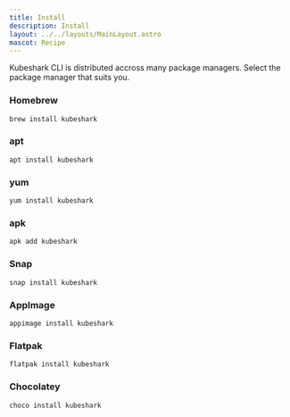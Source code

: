 ```yaml
---
title: Install
description: Install
layout: ../../layouts/MainLayout.astro
mascot: Recipe
---
```


Kubeshark CLI is distributed accross many package managers. Select the package manager that suits you.

### Homebrew

```shell
brew install kubeshark
```

### apt

```shell
apt install kubeshark
```

### yum

```shell
yum install kubeshark
```

### apk

```shell
apk add kubeshark
```

### Snap

```shell
snap install kubeshark
```

### AppImage

```shell
appimage install kubeshark
```

### Flatpak

```shell
flatpak install kubeshark
```

### Chocolatey

```shell
choco install kubeshark
```
